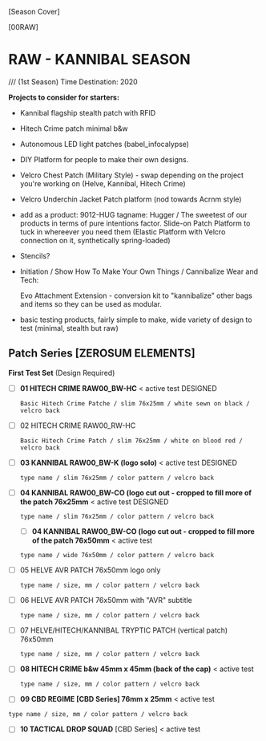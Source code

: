 [Season Cover]

[00RAW]

# RAW - KANNIBAL SEASON 

/// (1st Season) Time Destination: 2020

**Projects to consider for starters:**
- Kannibal flagship stealth patch with RFID
- Hitech Crime patch minimal b&w
- Autonomous LED light patches (babel_infocalypse)
- DIY Platform for people to make their own designs.
- Velcro Chest Patch (Military Style) - swap depending on the project you're working on (Helve, Kannibal, Hitech Crime)
- Velcro Underchin Jacket Patch platform (nod towards Acrnm style)
- add as a product: 9012-HUG tagname: Hugger / The sweetest of our products in terms of pure intentions factor. Slide-on Patch Platform to tuck in whereever you need them (Elastic Platform with Velcro connection on it, synthetically spring-loaded)
- Stencils?
- Initiation / Show How To Make Your Own Things / Cannibalize Wear and Tech: 

  Evo Attachment Extension - conversion kit to "kannibalize" other bags and items so they can be used as modular.
  
- basic testing products, fairly simple to make, wide variety of design to test (minimal, stealth but raw)

## Patch Series [ZEROSUM ELEMENTS]

**First Test Set** (Design Required)
- [ ] **01 HITECH CRIME RAW00_BW-HC** < active test DESIGNED
  
  ``` Basic Hitech Crime Patche / slim 76x25mm / white sewn on black / velcro back  ```
  
- [ ] 02 HITECH CRIME RAW00_RW-HC

  ``` Basic Hitech Crime Patch / slim 76x25mm / white on blood red / velcro back ```
  
- [ ] **03 KANNIBAL RAW00_BW-K (logo solo)** < active test DESIGNED

  ``` type name / slim 76x25mm / color pattern / velcro back ```

- [ ] **04 KANNIBAL RAW00_BW-CO (logo cut out - cropped to fill more of the patch 76x25mm** < active test DESIGNED

  ``` type name / slim 76x25mm / color pattern / velcro back ```
  
  - [ ] **04 KANNIBAL RAW00_BW-CO (logo cut out - cropped to fill more of the patch 76x50mm** < active test

  ``` type name / wide 76x50mm / color pattern / velcro back ```

- [ ] 05 HELVE AVR PATCH 76x50mm logo only

  ``` type name / size, mm / color pattern / velcro back ```
  
- [ ] 06 HELVE AVR PATCH 76x50mm with "AVR" subtitle

  ``` type name / size, mm / color pattern / velcro back ```
  
- [ ] 07 HELVE/HITECH/KANNIBAL TRYPTIC PATCH (vertical patch) 76x50mm

  ``` type name / size, mm / color pattern / velcro back ```
  
- [ ] **08 HITECH CRIME b&w 45mm x  45mm (back of the cap)** < active test

  ``` type name / size, mm / color pattern / velcro back ```
  
- [ ] **09 CBD REGIME [CBD Series] 76mm x  25mm** < active test

``` type name / size, mm / color pattern / velcro back ```

- [ ] **10 TACTICAL DROP SQUAD**  [CBD Series] < active test




